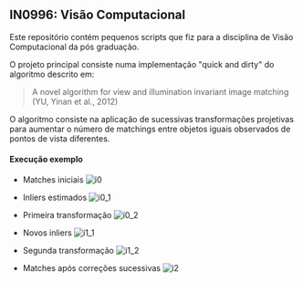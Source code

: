 ## IN0996: Visão Computacional ##
Este repositório contém pequenos scripts que fiz para a disciplina de Visão Computacional da pós graduação.

O projeto principal consiste numa implementação "quick and dirty" do algoritmo descrito em:
> A novel algorithm for view and illumination invariant image matching 
(YU, Yinan et al., 2012)

O algoritmo consiste na aplicação de sucessivas transformações projetivas para aumentar o número de matchings entre objetos iguais observados de pontos de vista diferentes.

#### Execução exemplo ####

* Matches iniciais
![i0](https://github.com/saulo-p/in0996-Visao-Computacional/blob/master/projeto2v2/presentation/0.PNG)

* Inliers estimados
![i0_1](https://github.com/saulo-p/in0996-Visao-Computacional/blob/master/projeto2v2/presentation/0.1.PNG)

* Primeira transformação
![i0_2](https://github.com/saulo-p/in0996-Visao-Computacional/blob/master/projeto2v2/presentation/0.2.PNG)

* Novos inliers
![i1_1]((https://github.com/saulo-p/in0996-Visao-Computacional/blob/master/projeto2v2/presentation/1.1.PNG))

* Segunda transformação
![i1_2](https://github.com/saulo-p/in0996-Visao-Computacional/blob/master/projeto2v2/presentation/1.2.PNG)

* Matches após correções sucessivas
![i2](https://github.com/saulo-p/in0996-Visao-Computacional/blob/master/projeto2v2/presentation/2.PNG)
